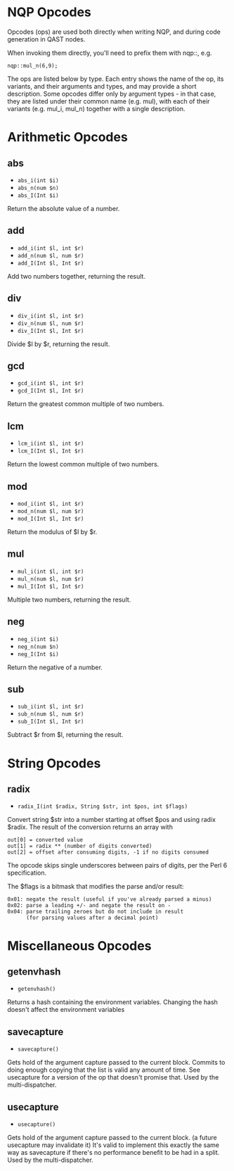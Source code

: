 # NQP Opcodes

Opcodes (ops) are used both directly when writing NQP, and during code
generation in QAST nodes.

When invoking them directly, you'll need to prefix them with nqp::, e.g.

    nqp::mul_n(6,9);

The ops are listed below by type. Each entry shows the name of the op,
its variants, and their arguments and types, and may provide a short
description.  Some opcodes differ only by argument types - in that case,
they are listed under their common name (e.g. mul), with each of their
variants (e.g. mul_i, mul_n) together with a single description.

# Arithmetic Opcodes

## abs
*  `abs_i(int $i)`
*  `abs_n(num $n)`
*  `abs_I(Int $i)`

Return the absolute value of a number.

## add
*  `add_i(int $l, int $r)`
*  `add_n(num $l, num $r)`
*  `add_I(Int $l, Int $r)`

Add two numbers together, returning the result.

## div
*  `div_i(int $l, int $r)`
*  `div_n(num $l, num $r)`
*  `div_I(Int $l, Int $r)`

Divide $l by $r, returning the result.

## gcd
*  `gcd_i(int $l, int $r)`
*  `gcd_I(Int $l, Int $r)`

Return the greatest common multiple of two numbers. 

## lcm
*  `lcm_i(int $l, int $r)`
*  `lcm_I(Int $l, Int $r)`

Return the lowest common multiple of two numbers. 

## mod
*  `mod_i(int $l, int $r)`
*  `mod_n(num $l, num $r)`
*  `mod_I(Int $l, Int $r)`

Return the modulus of $l by $r.

## mul
*  `mul_i(int $l, int $r)`
*  `mul_n(num $l, num $r)`
*  `mul_I(Int $l, Int $r)`

Multiple two numbers, returning the result.

## neg
*  `neg_i(int $i)`
*  `neg_n(num $n)`
*  `neg_I(Int $i)`

Return the negative of a number.

## sub
*  `sub_i(int $l, int $r)`
*  `sub_n(num $l, num $r)`
*  `sub_I(Int $l, Int $r)`

Subtract $r from $l, returning the result.

# String Opcodes

## radix
*  `radix_I(int $radix, String $str, int $pos, int $flags)`

Convert string $str into a number starting at offset $pos and using radix $radix.
The result of the conversion returns an array with

    out[0] = converted value
    out[1] = radix ** (number of digits converted)
    out[2] = offset after consuming digits, -1 if no digits consumed

The opcode skips single underscores between pairs of digits, per the Perl 6
specification.

The $flags is a bitmask that modifies the parse and/or result:

    0x01: negate the result (useful if you've already parsed a minus)
    0x02: parse a leading +/- and negate the result on -
    0x04: parse trailing zeroes but do not include in result
          (for parsing values after a decimal point)

# Miscellaneous Opcodes

## getenvhash
*  `getenvhash()`

Returns a hash containing the environment variables.
Changing the hash doesn't affect the environment variables

## savecapture
*  `savecapture()`

Gets hold of the argument capture passed to the current block.
Commits to doing enough copying that the list is valid any amount of time.
See usecapture for a version of the op that doesn't promise that.
Used by the multi-dispatcher.

## usecapture
*  `usecapture()`

Gets hold of the argument capture passed to the current block.
(a future usecapture may invalidate it)
It's valid to implement this exactly the same way as savecapture if there's no performance benefit to be had in a split.
Used by the multi-dispatcher.
